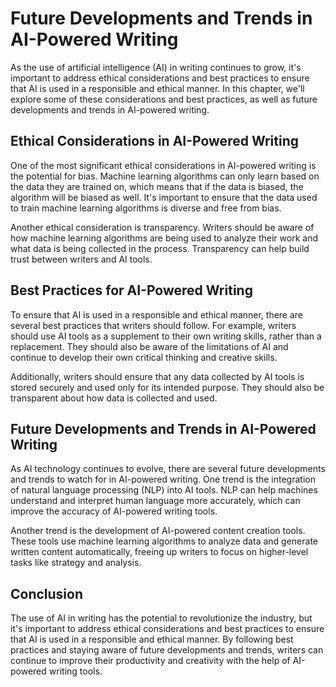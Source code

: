 Future Developments and Trends in AI-Powered Writing
=======================================================================================================================================

As the use of artificial intelligence (AI) in writing continues to grow, it's important to address ethical considerations and best practices to ensure that AI is used in a responsible and ethical manner. In this chapter, we'll explore some of these considerations and best practices, as well as future developments and trends in AI-powered writing.

Ethical Considerations in AI-Powered Writing
--------------------------------------------

One of the most significant ethical considerations in AI-powered writing is the potential for bias. Machine learning algorithms can only learn based on the data they are trained on, which means that if the data is biased, the algorithm will be biased as well. It's important to ensure that the data used to train machine learning algorithms is diverse and free from bias.

Another ethical consideration is transparency. Writers should be aware of how machine learning algorithms are being used to analyze their work and what data is being collected in the process. Transparency can help build trust between writers and AI tools.

Best Practices for AI-Powered Writing
-------------------------------------

To ensure that AI is used in a responsible and ethical manner, there are several best practices that writers should follow. For example, writers should use AI tools as a supplement to their own writing skills, rather than a replacement. They should also be aware of the limitations of AI and continue to develop their own critical thinking and creative skills.

Additionally, writers should ensure that any data collected by AI tools is stored securely and used only for its intended purpose. They should also be transparent about how data is collected and used.

Future Developments and Trends in AI-Powered Writing
----------------------------------------------------

As AI technology continues to evolve, there are several future developments and trends to watch for in AI-powered writing. One trend is the integration of natural language processing (NLP) into AI tools. NLP can help machines understand and interpret human language more accurately, which can improve the accuracy of AI-powered writing tools.

Another trend is the development of AI-powered content creation tools. These tools use machine learning algorithms to analyze data and generate written content automatically, freeing up writers to focus on higher-level tasks like strategy and analysis.

Conclusion
----------

The use of AI in writing has the potential to revolutionize the industry, but it's important to address ethical considerations and best practices to ensure that AI is used in a responsible and ethical manner. By following best practices and staying aware of future developments and trends, writers can continue to improve their productivity and creativity with the help of AI-powered writing tools.
